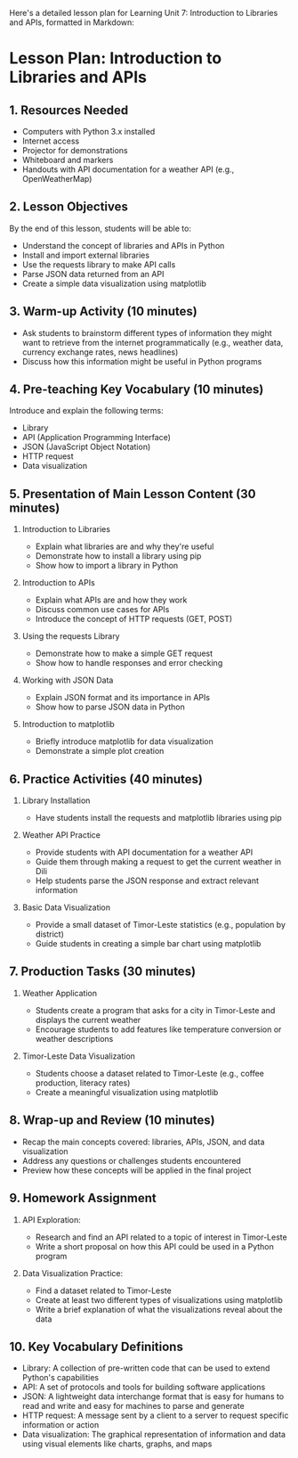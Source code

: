 Here's a detailed lesson plan for Learning Unit 7: Introduction to Libraries and APIs, formatted in Markdown:

# Lesson Plan: Introduction to Libraries and APIs

## 1. Resources Needed

- Computers with Python 3.x installed
- Internet access
- Projector for demonstrations
- Whiteboard and markers
- Handouts with API documentation for a weather API (e.g., OpenWeatherMap)

## 2. Lesson Objectives

By the end of this lesson, students will be able to:
- Understand the concept of libraries and APIs in Python
- Install and import external libraries
- Use the requests library to make API calls
- Parse JSON data returned from an API
- Create a simple data visualization using matplotlib

## 3. Warm-up Activity (10 minutes)

- Ask students to brainstorm different types of information they might want to retrieve from the internet programmatically (e.g., weather data, currency exchange rates, news headlines)
- Discuss how this information might be useful in Python programs

## 4. Pre-teaching Key Vocabulary (10 minutes)

Introduce and explain the following terms:
- Library
- API (Application Programming Interface)
- JSON (JavaScript Object Notation)
- HTTP request
- Data visualization

## 5. Presentation of Main Lesson Content (30 minutes)

1. Introduction to Libraries
   - Explain what libraries are and why they're useful
   - Demonstrate how to install a library using pip
   - Show how to import a library in Python

2. Introduction to APIs
   - Explain what APIs are and how they work
   - Discuss common use cases for APIs
   - Introduce the concept of HTTP requests (GET, POST)

3. Using the requests Library
   - Demonstrate how to make a simple GET request
   - Show how to handle responses and error checking

4. Working with JSON Data
   - Explain JSON format and its importance in APIs
   - Show how to parse JSON data in Python

5. Introduction to matplotlib
   - Briefly introduce matplotlib for data visualization
   - Demonstrate a simple plot creation

## 6. Practice Activities (40 minutes)

1. Library Installation
   - Have students install the requests and matplotlib libraries using pip

2. Weather API Practice
   - Provide students with API documentation for a weather API
   - Guide them through making a request to get the current weather in Dili
   - Help students parse the JSON response and extract relevant information

3. Basic Data Visualization
   - Provide a small dataset of Timor-Leste statistics (e.g., population by district)
   - Guide students in creating a simple bar chart using matplotlib

## 7. Production Tasks (30 minutes)

1. Weather Application
   - Students create a program that asks for a city in Timor-Leste and displays the current weather
   - Encourage students to add features like temperature conversion or weather descriptions

2. Timor-Leste Data Visualization
   - Students choose a dataset related to Timor-Leste (e.g., coffee production, literacy rates)
   - Create a meaningful visualization using matplotlib

## 8. Wrap-up and Review (10 minutes)

- Recap the main concepts covered: libraries, APIs, JSON, and data visualization
- Address any questions or challenges students encountered
- Preview how these concepts will be applied in the final project

## 9. Homework Assignment

1. API Exploration:
   - Research and find an API related to a topic of interest in Timor-Leste
   - Write a short proposal on how this API could be used in a Python program

2. Data Visualization Practice:
   - Find a dataset related to Timor-Leste
   - Create at least two different types of visualizations using matplotlib
   - Write a brief explanation of what the visualizations reveal about the data

## 10. Key Vocabulary Definitions

- Library: A collection of pre-written code that can be used to extend Python's capabilities
- API: A set of protocols and tools for building software applications
- JSON: A lightweight data interchange format that is easy for humans to read and write and easy for machines to parse and generate
- HTTP request: A message sent by a client to a server to request specific information or action
- Data visualization: The graphical representation of information and data using visual elements like charts, graphs, and maps